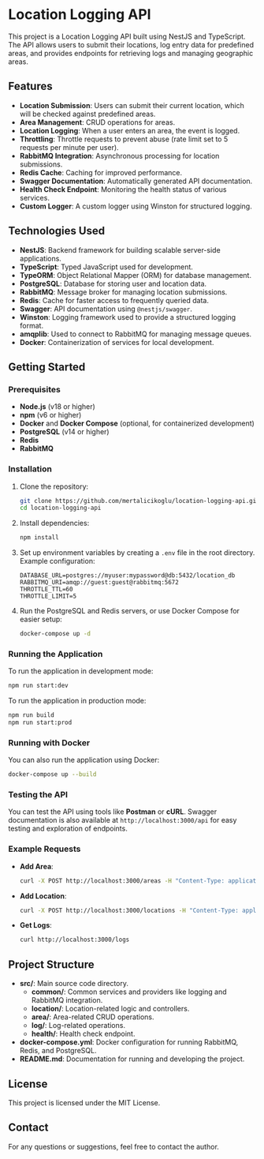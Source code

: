 # Location Logging API

This project is a Location Logging API built using NestJS and TypeScript. The API allows users to submit their locations, log entry data for predefined areas, and provides endpoints for retrieving logs and managing geographic areas.

## Features
- **Location Submission**: Users can submit their current location, which will be checked against predefined areas.
- **Area Management**: CRUD operations for areas.
- **Location Logging**: When a user enters an area, the event is logged.
- **Throttling**: Throttle requests to prevent abuse (rate limit set to 5 requests per minute per user).
- **RabbitMQ Integration**: Asynchronous processing for location submissions.
- **Redis Cache**: Caching for improved performance.
- **Swagger Documentation**: Automatically generated API documentation.
- **Health Check Endpoint**: Monitoring the health status of various services.
- **Custom Logger**: A custom logger using Winston for structured logging.

## Technologies Used
- **NestJS**: Backend framework for building scalable server-side applications.
- **TypeScript**: Typed JavaScript used for development.
- **TypeORM**: Object Relational Mapper (ORM) for database management.
- **PostgreSQL**: Database for storing user and location data.
- **RabbitMQ**: Message broker for managing location submissions.
- **Redis**: Cache for faster access to frequently queried data.
- **Swagger**: API documentation using `@nestjs/swagger`.
- **Winston**: Logging framework used to provide a structured logging format.
- **amqplib**: Used to connect to RabbitMQ for managing message queues.
- **Docker**: Containerization of services for local development.

## Getting Started

### Prerequisites
- **Node.js** (v18 or higher)
- **npm** (v6 or higher)
- **Docker** and **Docker Compose** (optional, for containerized development)
- **PostgreSQL** (v14 or higher)
- **Redis**
- **RabbitMQ**

### Installation
1. Clone the repository:
   ```bash
   git clone https://github.com/mertalicikoglu/location-logging-api.git
   cd location-logging-api
   ```

2. Install dependencies:
   ```bash
   npm install
   ```

3. Set up environment variables by creating a `.env` file in the root directory. Example configuration:
   ```env
   DATABASE_URL=postgres://myuser:mypassword@db:5432/location_db
   RABBITMQ_URI=amqp://guest:guest@rabbitmq:5672
   THROTTLE_TTL=60
   THROTTLE_LIMIT=5
   ```

4. Run the PostgreSQL and Redis servers, or use Docker Compose for easier setup:
   ```bash
   docker-compose up -d
   ```

### Running the Application
To run the application in development mode:
```bash
npm run start:dev
```

To run the application in production mode:
```bash
npm run build
npm run start:prod
```

### Running with Docker
You can also run the application using Docker:
```bash
docker-compose up --build
```

### Testing the API
You can test the API using tools like **Postman** or **cURL**. Swagger documentation is also available at `http://localhost:3000/api` for easy testing and exploration of endpoints.

### Example Requests
- **Add Area**:
  ```bash
  curl -X POST http://localhost:3000/areas -H "Content-Type: application/json" -d '{"name": "Kadikoy Beach", "latitude": 40.991728, "longitude": 29.025716, "radius": 400}'
  ```

- **Add Location**:
  ```bash
  curl -X POST http://localhost:3000/locations -H "Content-Type: application/json" -d '{"userId": "user1", "latitude": 40.991728, "longitude": 29.025716}'
  ```

- **Get Logs**:
  ```bash
  curl http://localhost:3000/logs
  ```

## Project Structure
- **src/**: Main source code directory.
  - **common/**: Common services and providers like logging and RabbitMQ integration.
  - **location/**: Location-related logic and controllers.
  - **area/**: Area-related CRUD operations.
  - **log/**: Log-related operations.
  - **health/**: Health check endpoint.
- **docker-compose.yml**: Docker configuration for running RabbitMQ, Redis, and PostgreSQL.
- **README.md**: Documentation for running and developing the project.


## License
This project is licensed under the MIT License.

## Contact
For any questions or suggestions, feel free to contact the author.

